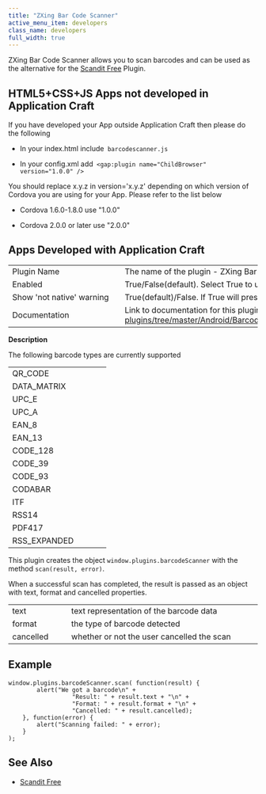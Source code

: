 ```yaml
---
title: "ZXing Bar Code Scanner"
active_menu_item: developers
class_name: developers
full_width: true
---
```



ZXing Bar Code Scanner allows you to scan barcodes and can be used as the alternative for the [Scandit Free](/developers/documentation/ac-mobile-build-phonegap/ac-mobile-build/ac-build-plugins/scandit-free) Plugin.

## HTML5+CSS+JS Apps not developed in Application Craft

If you have developed your App outside Application Craft then please do the following

 - In your index.html include` barcodescanner.js`

 - In your config.xml add` <gap:plugin name="ChildBrowser" version="1.0.0" />`

You should replace x.y.z in version='x.y.z' depending on which version of Cordova you are using for your App. Please refer to the list below

 - Cordova 1.6.0-1.8.0 use "1.0.0"

 - Cordova 2.0.0 or later use "2.0.0"

## Apps Developed with Application Craft

<table>
<tr>
<td width="182">
Plugin Name

</td>
<td width="20">
</td>
<td width="740">
The name of the plugin - ZXing Bar Code Scanner

</td>
</tr>
<tr>
<td width="182">
Enabled

</td>
<td width="20">
        
      

</td>
<td width="740">
True/False(default). Select True to use a plugin in your app

</td>
</tr>
<tr>
<td width="182">
Show 'not native' warning

</td>
<td width="20">
        
      

</td>
<td width="740">
True(default)/False. If True will present a message to users if the app is not being run as a Native App.

</td>
</tr>
<tr>
<td width="182">
Documentation

</td>
<td width="20">
        
      

</td>
<td width="740">
  Link to documentation for this plugin: <a href="https://github.com/phonegap/phonegap-plugins/tree/master/Android/BarcodeScanner#using-the-plugin">https://github.com/phonegap/phonegap-plugins/tree/master/Android/BarcodeScanner\#using-the-plugin</a>

</td>
</tr>
</table>

**Description**

The following barcode types are currently supported

<table>
<tr>
<td width="182">
QR_CODE

</td>
</tr>
<tr>
<td width="182">
DATA_MATRIX

</td>
</tr>
<tr>
<td width="182">
UPC_E

</td>
</tr>
<tr>
<td width="182">
UPC_A

</td>
</tr>
<tr>
<td width="182">
EAN_8

</td>
</tr>
<tr>
<td width="182">
EAN_13

</td>
</tr>
<tr>
<td width="182">
CODE_128

</td>
</tr>
<tr>
<td width="182">
CODE_39

</td>
</tr>
<tr>
<td width="182">
CODE_93

</td>
</tr>
<tr>
<td width="182">
CODABAR

</td>
</tr>
<tr>
<td width="182">
ITF

</td>
</tr>
<tr>
<td width="182">
RSS14

</td>
</tr>
<tr>
<td width="182">
PDF417

</td>
</tr>
<tr>
<td width="182">
RSS_EXPANDED

</td>
</tr>
</table>

This plugin creates the object `window.plugins.barcodeScanner` with the method    `scan(result, error)`.

When a successful scan has completed, the result is passed as an object with text, format and cancelled properties.

<table>
<tr>
<td width="182">
text

</td>
<td width="20">
</td>
<td width="740">
text representation of the barcode data

</td>
</tr>
<tr>
<td width="182">
format

</td>
<td width="20">
        
      

</td>
<td width="740">
the type of barcode detected

</td>
</tr>
<tr>
<td width="182">
cancelled

</td>
<td width="20">
        
      

</td>
<td width="740">
whether or not the user cancelled the scan

</td>
</tr>
</table>

## Example

    window.plugins.barcodeScanner.scan( function(result) {
            alert("We got a barcode\n" +
                      "Result: " + result.text + "\n" +
                      "Format: " + result.format + "\n" +
                      "Cancelled: " + result.cancelled);
        }, function(error) {
            alert("Scanning failed: " + error);
        }
    );
     
   

## See Also

 - [Scandit Free](/developers/documentation/ac-mobile-build-phonegap/ac-mobile-build/ac-build-plugins/scandit-free)
